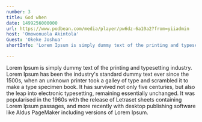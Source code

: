```yaml
---
number: 3
title: God when
date: 1499256000000
url: https://www.podbean.com/media/player/pw6dz-6a10a2?from=yiiadmin
host: 'Omowonuola Akintola'
Guest: 'Okeke Joshua'
shortInfo: 'Lorem Ipsum is simply dummy text of the printing and typesetting industry.'

---
```


Lorem Ipsum is simply dummy text of the printing and typesetting industry. Lorem Ipsum has been the industry's standard dummy text ever since the 1500s, when an unknown printer took a galley of type and scrambled it to make a type specimen book. It has survived not only five centuries, but also the leap into electronic typesetting, remaining essentially unchanged. It was popularised in the 1960s with the release of Letraset sheets containing Lorem Ipsum passages, and more recently with desktop publishing software like Aldus PageMaker including versions of Lorem Ipsum.
